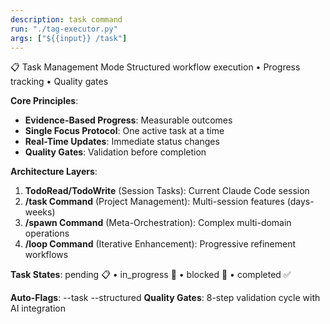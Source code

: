 ```yaml
---
description: task command
run: "./tag-executor.py"
args: ["${{input}} /task"]
---
```


📋 Task Management Mode
Structured workflow execution • Progress tracking • Quality gates

**Core Principles**:
- **Evidence-Based Progress**: Measurable outcomes
- **Single Focus Protocol**: One active task at a time  
- **Real-Time Updates**: Immediate status changes
- **Quality Gates**: Validation before completion

**Architecture Layers**:
1. **TodoRead/TodoWrite** (Session Tasks): Current Claude Code session
2. **/task Command** (Project Management): Multi-session features (days-weeks)  
3. **/spawn Command** (Meta-Orchestration): Complex multi-domain operations
4. **/loop Command** (Iterative Enhancement): Progressive refinement workflows

**Task States**: pending 📋 • in_progress 🔄 • blocked 🚧 • completed ✅

**Auto-Flags**: --task --structured
**Quality Gates**: 8-step validation cycle with AI integration